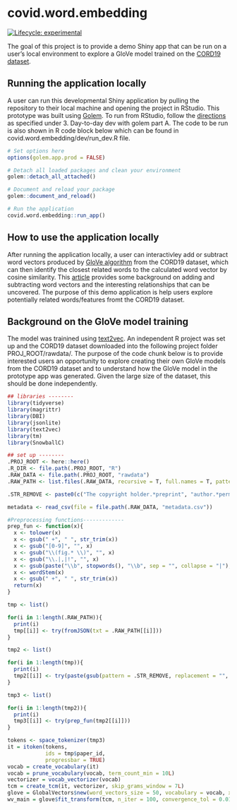 
<!-- README.md is generated from README.Rmd. Please edit that file -->

# covid.word.embedding

<!-- badges: start -->

[![Lifecycle:
experimental](https://img.shields.io/badge/lifecycle-experimental-orange.svg)](https://www.tidyverse.org/lifecycle/#experimental)
<!-- badges: end -->

The goal of this project is to provide a demo Shiny app that can be run
on a user’s local environment to explore a GloVe model trained on the
[CORD19
dataset](https://www.kaggle.com/allen-institute-for-ai/CORD-19-research-challenge).

## Running the application locally

A user can run this developmental Shiny application by pulling the
repository to their local machine and opening the project in RStudio.
This prototype was built using
[Golem](https://thinkr-open.github.io/golem/). To run from RStudio,
follow the
[directions](https://thinkr-open.github.io/golem/articles/z_golem_cheatsheet.html)
as specified under 3. Day-to-day dev with golem part A. The code to be
run is also shown in R code block below which can be found in
covid.word.embedding/dev/run\_dev.R file.

``` r
# Set options here
options(golem.app.prod = FALSE)

# Detach all loaded packages and clean your environment
golem::detach_all_attached()

# Document and reload your package
golem::document_and_reload()

# Run the application
covid.word.embedding::run_app()
```

## How to use the application locally

After running the application locally, a user can interactivley add or
subtract word vectors produced by [GloVe
algorithm](https://nlp.stanford.edu/projects/glove/) from the CORD19
dataset, which can then identify the closest related words to the
calculated word vector by cosine similarity. This
[article](https://medium.com/swlh/playing-with-word-vectors-308ab2faa519)
provides some background on adding and subtracting word vectors and the
interesting relationships that can be uncovered. The purpose of this
demo application is help users explore potentially related
words/features fromt the CORD19 dataset.

## Background on the GloVe model training

The model was trainined using [text2vec](http://text2vec.org/). An
independent R project was set up and the CORD19 dataset downloaded into
the following project folder PROJ\_ROOT/rawdata/. The purpose of the
code chunk below is to provide interested users an opportunity to
explore creating their own GloVe models from the CORD19 dataset and to
understand how the GloVe model in the prototype app was generated. Given
the large size of the dataset, this should be done independently.

``` r
## libraries --------
library(tidyverse)
library(magrittr)
library(DBI)
library(jsonlite)
library(text2vec)
library(tm)
library(SnowballC)

## set up --------
.PROJ_ROOT <- here::here()
.R_DIR <- file.path(.PROJ_ROOT, "R")
.RAW_DATA <- file.path(.PROJ_ROOT, "rawdata")
.RAW_PATH <- list.files(.RAW_DATA, recursive = T, full.names = T, pattern = ".json")

.STR_REMOVE <- paste0(c("The copyright holder.*preprint", "author.*permission", "The copyright holder.*funder", "CC-BY.*perpetuity","CC-BY.*funder", "All rights.*permission", "\\[[1-9]*\\]", "\\[[1-9]*"), collapse = "|")

metadata <- read_csv(file = file.path(.RAW_DATA, "metadata.csv"))

#Preprocessing functions-------------
prep_fun <- function(x){
  x <- tolower(x)
  x <- gsub(" +", " ", str_trim(x))
  x <- gsub("[0-9]", "", x)
  x <- gsub("\\(fig.* \\)", "", x)
  x <- gsub("\\.|,|!", "", x)
  x <- gsub(paste("\\b", stopwords(), "\\b", sep = "", collapse = "|"), "", x)
  x <- wordStem(x)
  x <- gsub(" +", " ", str_trim(x))
  return(x)
}

tmp <- list()

for(i in 1:length(.RAW_PATH)){
  print(i)
  tmp[[i]] <- try(fromJSON(txt = .RAW_PATH[[i]]))
}

tmp2 <- list()

for(i in 1:length(tmp)){
  print(i)
  tmp2[[i]] <- try(paste(gsub(pattern = .STR_REMOVE, replacement = "", tmp[[i]]$body_text$text), collapse = " "))
}

tmp3 <- list()

for(i in 1:length(tmp2)){
  print(i)
  tmp3[[i]] <- try(prep_fun(tmp2[[i]]))
}

tokens <- space_tokenizer(tmp3)
it = itoken(tokens, 
            ids = tmp$paper_id, 
            progressbar = TRUE)
vocab = create_vocabulary(it)
vocab = prune_vocabulary(vocab, term_count_min = 10L)
vectorizer = vocab_vectorizer(vocab)
tcm = create_tcm(it, vectorizer, skip_grams_window = 7L)
glove = GlobalVectors$new(word_vectors_size = 50, vocabulary = vocab, x_max = 50)
wv_main = glove$fit_transform(tcm, n_iter = 100, convergence_tol = 0.01, n_threads = 4)
```
